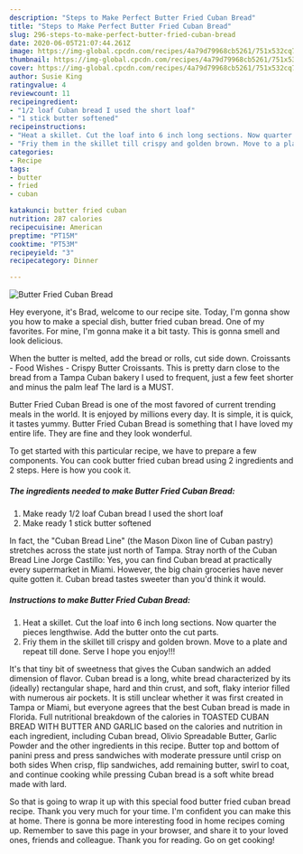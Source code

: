 ```yaml
---
description: "Steps to Make Perfect Butter Fried Cuban Bread"
title: "Steps to Make Perfect Butter Fried Cuban Bread"
slug: 296-steps-to-make-perfect-butter-fried-cuban-bread
date: 2020-06-05T21:07:44.261Z
image: https://img-global.cpcdn.com/recipes/4a79d79968cb5261/751x532cq70/butter-fried-cuban-bread-recipe-main-photo.jpg
thumbnail: https://img-global.cpcdn.com/recipes/4a79d79968cb5261/751x532cq70/butter-fried-cuban-bread-recipe-main-photo.jpg
cover: https://img-global.cpcdn.com/recipes/4a79d79968cb5261/751x532cq70/butter-fried-cuban-bread-recipe-main-photo.jpg
author: Susie King
ratingvalue: 4
reviewcount: 11
recipeingredient:
- "1/2 loaf Cuban bread I used the short loaf"
- "1 stick butter softened"
recipeinstructions:
- "Heat a skillet. Cut the loaf into 6 inch long sections. Now quarter the pieces lengthwise. Add the butter onto the cut parts."
- "Friy them in the skillet till crispy and golden brown. Move to a plate and repeat till done. Serve I hope you enjoy!!!"
categories:
- Recipe
tags:
- butter
- fried
- cuban

katakunci: butter fried cuban 
nutrition: 287 calories
recipecuisine: American
preptime: "PT15M"
cooktime: "PT53M"
recipeyield: "3"
recipecategory: Dinner

---
```



![Butter Fried Cuban Bread](https://img-global.cpcdn.com/recipes/4a79d79968cb5261/751x532cq70/butter-fried-cuban-bread-recipe-main-photo.jpg)

Hey everyone, it's Brad, welcome to our recipe site. Today, I'm gonna show you how to make a special dish, butter fried cuban bread. One of my favorites. For mine, I'm gonna make it a bit tasty. This is gonna smell and look delicious.

When the butter is melted, add the bread or rolls, cut side down. Croissants - Food Wishes - Crispy Butter Croissants. This is pretty darn close to the bread from a Tampa Cuban bakery I used to frequent, just a few feet shorter and minus the palm leaf The lard is a MUST.

Butter Fried Cuban Bread is one of the most favored of current trending meals in the world. It is enjoyed by millions every day. It is simple, it is quick, it tastes yummy. Butter Fried Cuban Bread is something that I have loved my entire life. They are fine and they look wonderful.


To get started with this particular recipe, we have to prepare a few components. You can cook butter fried cuban bread using 2 ingredients and 2 steps. Here is how you cook it.

<!--inarticleads1-->

##### The ingredients needed to make Butter Fried Cuban Bread:

1. Make ready 1/2 loaf Cuban bread I used the short loaf
1. Make ready 1 stick butter softened


In fact, the &#34;Cuban Bread Line&#34; (the Mason Dixon line of Cuban pastry) stretches across the state just north of Tampa. Stray north of the Cuban Bread Line Jorge Castillo: Yes, you can find Cuban bread at practically every supermarket in Miami. However, the big chain groceries have never quite gotten it. Cuban bread tastes sweeter than you&#39;d think it would. 

<!--inarticleads2-->

##### Instructions to make Butter Fried Cuban Bread:

1. Heat a skillet. Cut the loaf into 6 inch long sections. Now quarter the pieces lengthwise. Add the butter onto the cut parts.
1. Friy them in the skillet till crispy and golden brown. Move to a plate and repeat till done. Serve I hope you enjoy!!!


It&#39;s that tiny bit of sweetness that gives the Cuban sandwich an added dimension of flavor. Cuban bread is a long, white bread characterized by its (ideally) rectangular shape, hard and thin crust, and soft, flaky interior filled with numerous air pockets. It is still unclear whether it was first created in Tampa or Miami, but everyone agrees that the best Cuban bread is made in Florida. Full nutritional breakdown of the calories in TOASTED CUBAN BREAD WITH BUTTER AND GARLIC based on the calories and nutrition in each ingredient, including Cuban bread, Olivio Spreadable Butter, Garlic Powder and the other ingredients in this recipe. Butter top and bottom of panini press and press sandwiches with moderate pressure until crisp on both sides When crisp, flip sandwiches, add remaining butter, swirl to coat, and continue cooking while pressing Cuban bread is a soft white bread made with lard. 

So that is going to wrap it up with this special food butter fried cuban bread recipe. Thank you very much for your time. I'm confident you can make this at home. There is gonna be more interesting food in home recipes coming up. Remember to save this page in your browser, and share it to your loved ones, friends and colleague. Thank you for reading. Go on get cooking!
